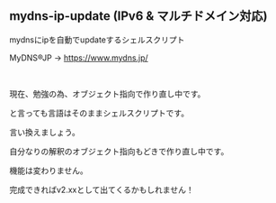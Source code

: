 ## mydns-ip-update (IPv6 & マルチドメイン対応)

mydnsにipを自動でupdateするシェルスクリプト

MyDNS®JP → https://www.mydns.jp/

<br>

現在、勉強の為、オブジェクト指向で作り直し中です。

と言っても言語はそのままシェルスクリプトです。

言い換えましょう。

自分なりの解釈のオブジェクト指向もどきで作り直し中です。

機能は変わりません。

完成できればv2.xxとして出てくるかもしれません！

